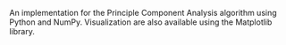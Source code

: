 An implementation for the Principle Component Analysis algorithm using Python and NumPy. Visualization are also available using the Matplotlib library.
